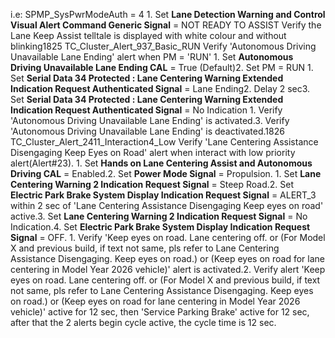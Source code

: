 i.e: SPMP_SysPwrModeAuth = 4 1. Set **Lane Detection Warning and Control Visual Alert Command Generic Signal** = NOT READY TO ASSIST Verify the Lane Keep Assist telltale is displayed with white colour and without blinking1825 TC_Cluster_Alert_937_Basic_RUN Verify 'Autonomous Driving Unavailable Lane Ending' alert when PM = 'RUN' 1. Set **Autonomous Driving Unavailable Lane Ending CAL** = True (Default)2. Set PM = RUN 1. Set **Serial Data 34 Protected : Lane Centering Warning Extended Indication Request Authenticated Signal** = Lane Ending2. Delay 2 sec3. Set **Serial Data 34 Protected : Lane Centering Warning Extended Indication Request Authenticated Signal** = No Indication 1. Verify 'Autonomous Driving Unavailable Lane Ending' is activated.3. Verify 'Autonomous Driving Unavailable Lane Ending' is deactivated.1826 TC_Cluster_Alert_2411_Interaction4_Low Verify 'Lane Centering Assistance Disengaging Keep Eyes on Road' alert when interact with low priority alert(Alert#23). 1. Set **Hands on Lane Centering Assist and Autonomous Driving CAL** = Enabled.2. Set **Power Mode Signal** = Propulsion. 1. Set **Lane Centering Warning 2 Indication Request Signal** = Steep Road.2. Set **Electric Park Brake System Display Indication Request Signal** = ALERT_3 within 2 sec of 'Lane Centering Assistance Disengaging Keep eyes on road' active.3. Set **Lane Centering Warning 2 Indication Request Signal** = No Indication.4. Set **Electric Park Brake System Display Indication Request Signal** = OFF. 1. Verify 'Keep eyes on road. Lane centering off. or (For Model X and previous build, if text not same, pls refer to Lane Centering Assistance Disengaging. Keep eyes on road.) or (Keep eyes on road for lane centering in Model Year 2026 vehicle)' alert is activated.2. Verify alert 'Keep eyes on road. Lane centering off. or (For Model X and previous build, if text not same, pls refer to Lane Centering Assistance Disengaging. Keep eyes on road.) or (Keep eyes on road for lane centering in Model Year 2026 vehicle)' active for 12 sec, then 'Service Parking Brake' active for 12 sec, after that the 2 alerts begin cycle active, the cycle time is 12 sec.